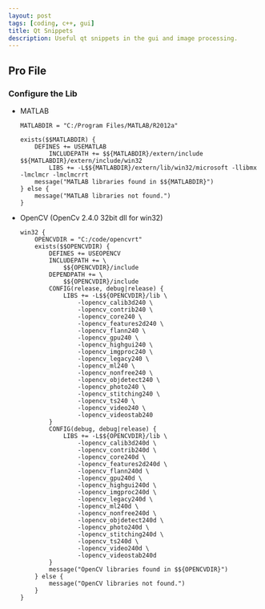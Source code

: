 ```yaml
---
layout: post
tags: [coding, c++, gui]
title: Qt Snippets
description: Useful qt snippets in the gui and image processing.
---
```


## Pro File

### Configure the Lib

+ MATLAB


      MATLABDIR = "C:/Program Files/MATLAB/R2012a"

      exists($$MATLABDIR) {
          DEFINES += USEMATLAB
              INCLUDEPATH += $${MATLABDIR}/extern/include $${MATLABDIR}/extern/include/win32
              LIBS += -L$${MATLABDIR}/extern/lib/win32/microsoft -llibmx -lmclmcr -lmclmcrrt
          message("MATLAB libraries found in $${MATLABDIR}")
      } else {
          message("MATLAB libraries not found.")
      }


+ OpenCV (OpenCv 2.4.0 32bit dll for win32)
    
      win32 {
          OPENCVDIR = "C:/code/opencvrt"
          exists($$OPENCVDIR) {
              DEFINES += USEOPENCV
              INCLUDEPATH += \
                  $${OPENCVDIR}/include
              DEPENDPATH += \
                  $${OPENCVDIR}/include
              CONFIG(release, debug|release) {
                  LIBS += -L$${OPENCVDIR}/lib \
                      -lopencv_calib3d240 \
                      -lopencv_contrib240 \
                      -lopencv_core240 \
                      -lopencv_features2d240 \
                      -lopencv_flann240 \
                      -lopencv_gpu240 \
                      -lopencv_highgui240 \
                      -lopencv_imgproc240 \
                      -lopencv_legacy240 \
                      -lopencv_ml240 \
                      -lopencv_nonfree240 \
                      -lopencv_objdetect240 \
                      -lopencv_photo240 \
                      -lopencv_stitching240 \
                      -lopencv_ts240 \
                      -lopencv_video240 \
                      -lopencv_videostab240
              }
              CONFIG(debug, debug|release) {
                  LIBS += -L$${OPENCVDIR}/lib \
                      -lopencv_calib3d240d \
                      -lopencv_contrib240d \
                      -lopencv_core240d \
                      -lopencv_features2d240d \
                      -lopencv_flann240d \
                      -lopencv_gpu240d \
                      -lopencv_highgui240d \
                      -lopencv_imgproc240d \
                      -lopencv_legacy240d \
                      -lopencv_ml240d \
                      -lopencv_nonfree240d \
                      -lopencv_objdetect240d \
                      -lopencv_photo240d \
                      -lopencv_stitching240d \
                      -lopencv_ts240d \
                      -lopencv_video240d \
                      -lopencv_videostab240d
              }
              message("OpenCV libraries found in $${OPENCVDIR}")
          } else {
              message("OpenCV libraries not found.")
          }
      }


